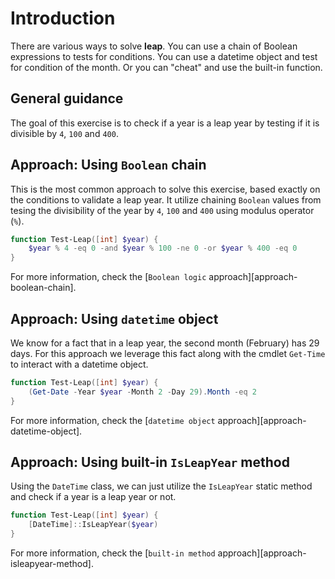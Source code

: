 # Introduction

There are various ways to solve **leap**.
You can use a chain of Boolean expressions to tests for conditions.
You can use a datetime object and test for condition of the month.
Or you can "cheat" and use the built-in function.

## General guidance

The goal of this exercise is to check if a year is a leap year by testing if it is divisible by `4`, `100` and `400`.

## Approach: Using `Boolean` chain

This is the most common approach to solve this exercise, based exactly on the conditions to validate a leap year.
It utilize chaining `Boolean` values from tesing the divisibility of the year by `4`, `100` and `400` using modulus operator (`%`).

```powershell
function Test-Leap([int] $year) {
    $year % 4 -eq 0 -and $year % 100 -ne 0 -or $year % 400 -eq 0
}
```

For more information, check the [`Boolean logic` approach][approach-boolean-chain].

## Approach: Using `datetime` object

We know for a fact that in a leap year, the second month (February) has 29 days.
For this approach we leverage this fact along with the cmdlet `Get-Time` to interact with a datetime object.

```powershell
function Test-Leap([int] $year) {
    (Get-Date -Year $year -Month 2 -Day 29).Month -eq 2
}
```

For more information, check the [`datetime object` approach][approach-datetime-object].

## Approach: Using built-in `IsLeapYear` method

Using the `DateTime` class, we can just utilize the `IsLeapYear` static method and check if a year is a leap year or not.

```powershell
function Test-Leap([int] $year) {
    [DateTime]::IsLeapYear($year)
}
```

For more information, check the [`built-in method` approach][approach-isleapyear-method].